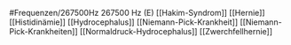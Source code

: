 #Frequenzen/267500Hz
267500 Hz (E)
[[Hakim-Syndrom]]
[[Hernie]]
[[Histidinämie]]
[[Hydrocephalus]]
[[Niemann-Pick-Krankheit]]
[[Niemann-Pick-Krankheiten]]
[[Normaldruck-Hydrocephalus]]
[[Zwerchfellhernie]]